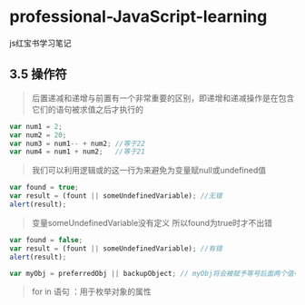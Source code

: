 ﻿# professional-JavaScript-learning
js红宝书学习笔记

## 3.5 操作符
> 后置递减和递增与前置有一个非常重要的区别，即递增和递减操作是在包含它们的语句被求值之后才执行的

```javascript
var num1 = 2;
var num2 = 20;
var num3 = num1-- + num2; //等于22
var num4 = num1 + num2;   //等于21
```
> 我们可以利用逻辑或的这一行为来避免为变量赋null或undefined值

```javascript
var found = true;
var result = (fount || someUndefinedVariable); //无错
alert(result);
```
> 变量someUndefinedVariable没有定义 所以found为true时才不出错

```javascript
var found = false;
var result = (fount || someUndefinedVariable); //有错
alert(result);

var myObj = preferredObj || backupObject; // myObj将会被赋予等号后面两个值中的一个
```
> for in 语句 ：用于枚举对象的属性